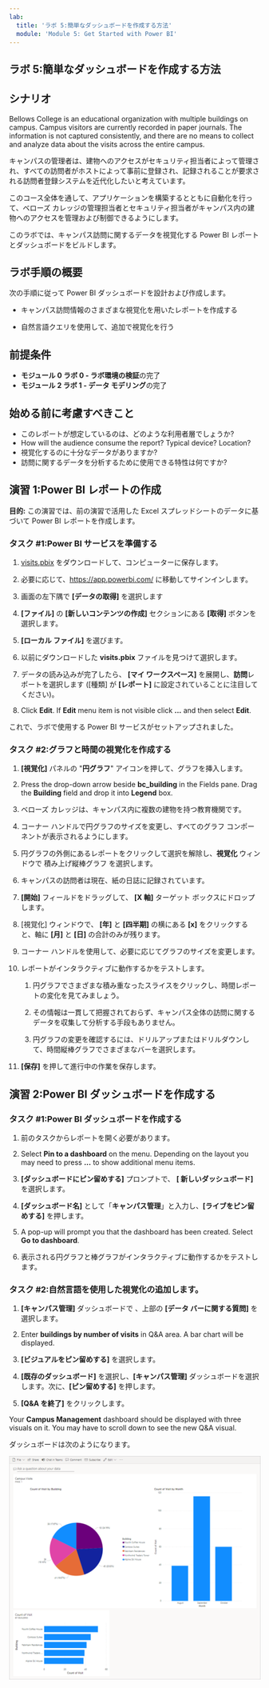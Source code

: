 ```yaml
---
lab:
  title: 'ラボ 5:簡単なダッシュボードを作成する方法'
  module: 'Module 5: Get Started with Power BI'
---
```


## <a name="lab-5-how-to-build-a-simple-dashboard"></a>ラボ 5:簡単なダッシュボードを作成する方法

## <a name="scenario"></a>シナリオ

Bellows College is an educational organization with multiple buildings on campus. Campus visitors are currently recorded in paper journals. The information is not captured consistently, and there are no means to collect and analyze data about the visits across the entire campus.

キャンパスの管理者は、建物へのアクセスがセキュリティ担当者によって管理され、すべての訪問者がホストによって事前に登録され、記録されることが要求される訪問者登録システムを近代化したいと考えています。

このコース全体を通して、アプリケーションを構築するとともに自動化を行って、ベローズ カレッジの管理担当者とセキュリティ担当者がキャンパス内の建物へのアクセスを管理および制御できるようにします。

このラボでは、キャンパス訪問に関するデータを視覚化する Power BI レポートとダッシュボードをビルドします。

## <a name="high-level-lab-steps"></a>ラボ手順の概要

次の手順に従って Power BI ダッシュボードを設計および作成します。

-   キャンパス訪問情報のさまざまな視覚化を用いたレポートを作成する

-   自然言語クエリを使用して、追加で視覚化を行う

## <a name="prerequisites"></a>前提条件

- **モジュール 0 ラボ 0 - ラボ環境の検証**の完了
- **モジュール 2 ラボ 1 - データ モデリング**の完了

## <a name="things-to-consider-before-you-begin"></a>始める前に考慮すべきこと

-   このレポートが想定しているのは、どのような利用者層でしょうか?
-   How will the audience consume the report? Typical device? Location?
-   視覚化するのに十分なデータがありますか?
-   訪問に関するデータを分析するために使用できる特性は何ですか?

## <a name="exercise-1-create-power-bi-report"></a>演習 1:Power BI レポートの作成

**目的:** この演習では、前の演習で活用した Excel スプレッドシートのデータに基づいて Power BI レポートを作成します。

### <a name="task-1-prepare-power-bi-service"></a>タスク \#1:Power BI サービスを準備する

1.  [visits.pbix](https://github.com/MicrosoftLearning/PL-900-Microsoft-Power-Platform-Fundamentals/raw/master/Allfiles/visits.pbix) をダウンロードして、コンピューターに保存します。

2.  必要に応じて、<https://app.powerbi.com/> に移動してサインインします。

3.  画面の左下隅で **[データの取得]** を選択します

4.  **[ファイル]** の **[新しいコンテンツの作成]** セクションにある **[取得]** ボタンを選択します。

5.  **[ローカル ファイル]** を選びます。

6.  以前にダウンロードした **visits.pbix** ファイルを見つけて選択します。

7.  データの読み込みが完了したら、 **[マイ ワークスペース]** を展開し、**訪問**レポートを選択します ([種類] が **[レポート]** に設定されていることに注目してください)。

8.  Click <bpt id="p1">**</bpt>Edit<ept id="p1">**</ept>. If <bpt id="p1">**</bpt>Edit<ept id="p1">**</ept> menu item is not visible click <bpt id="p2">**</bpt>...<ept id="p2">**</ept> and then select <bpt id="p3">**</bpt>Edit<ept id="p3">**</ept>.

これで、ラボで使用する Power BI サービスがセットアップされました。

### <a name="task-2-create-chart-and-time-visualizations"></a>タスク \#2:グラフと時間の視覚化を作成する

1.  **[視覚化]** パネルの "**円グラフ**" アイコンを押して、グラフを挿入します。

2.  Press the drop-down arrow beside <bpt id="p1">**</bpt>bc_building<ept id="p1">**</ept> in the Fields pane. Drag the <bpt id="p1">**</bpt>Building<ept id="p1">**</ept> field and drop it into <bpt id="p2">**</bpt>Legend<ept id="p2">**</ept> box.

3.  ベローズ カレッジは、キャンパス内に複数の建物を持つ教育機関です。

4.  コーナー ハンドルで円グラフのサイズを変更し、すべてのグラフ コンポーネントが表示されるようにします。

5.  円グラフの外側にあるレポートをクリックして選択を解除し、**視覚化** ウィンドウで 積み上げ縦棒グラフ を選択します。

6.  キャンパスの訪問者は現在、紙の日誌に記録されています。

7.  **[開始]** フィールドをドラッグして、 **[X 軸]** ターゲット ボックスにドロップします。

8.  [視覚化] ウィンドウで、 **[年]** と **[四半期]** の横にある **[x]** をクリックすると、軸に **[月]** と **[日]** の合計のみが残ります。

9.  コーナー ハンドルを使用して、必要に応じてグラフのサイズを変更します。

10. レポートがインタラクティブに動作するかをテストします。

    1.  円グラフでさまざまな積み重なったスライスをクリックし、時間レポートの変化を見てみましょう。

    2.  その情報は一貫して把握されておらず、キャンパス全体の訪問に関するデータを収集して分析する手段もありません。

    3.  円グラフの変更を確認するには、ドリルアップまたはドリルダウンして、時間縦棒グラフでさまざまなバーを選択します。

11. **[保存]** を押して進行中の作業を保存します。

## <a name="exercise-2-create-power-bi-dashboard"></a>演習 2:Power BI ダッシュボードを作成する

### <a name="task-1-create-power-bi-dashboard"></a>タスク \#1:Power BI ダッシュボードを作成する

1.  前のタスクからレポートを開く必要があります。

2.  Select <bpt id="p1">**</bpt>Pin to a dashboard<ept id="p1">**</ept> on the menu. Depending on the layout you may need to press <bpt id="p1">**</bpt>...<ept id="p1">**</ept> to show additional menu items.

3.  **[ダッシュボードにピン留めする]** プロンプトで、 **[ 新しいダッシュボード]** を選択します。

4.  **[ダッシュボード名]** として「**キャンパス管理**」と入力し、**[ライブをピン留めする]** を押します。

5.  A pop-up will prompt you that the dashboard has been created. Select <bpt id="p1">**</bpt>Go to dashboard<ept id="p1">**</ept>.

6.  表示される円グラフと棒グラフがインタラクティブに動作するかをテストします。

### <a name="task-2-add-visualizations-using-natural-language"></a>タスク \#2:自然言語を使用した視覚化の追加します。

1.  **[キャンパス管理]** ダッシュボードで 、上部の **[データ バーに関する質問]** を選択します。

2.  Enter <bpt id="p1">**</bpt>buildings by number of visits<ept id="p1">**</ept> in Q&amp;A area. A bar chart will be displayed.

3.  **[ビジュアルをピン留めする]** を選択します。

4.  **[既存のダッシュボード]** を選択し、**[キャンパス管理]** ダッシュボードを選択します。次に、**[ピン留めする]** を押します。

5.  **[Q&A を終了]** をクリックします。

Your <bpt id="p1">**</bpt>Campus Management<ept id="p1">**</ept> dashboard should be displayed with three visuals on it. You may have to scroll down to see the new Q&amp;A visual.

ダッシュボードは次のようになります。

![](media/5-powerbi-result.png)